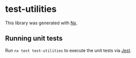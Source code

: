 # test-utilities

This library was generated with [Nx](https://nx.dev).

## Running unit tests

Run `nx test test-utilities` to execute the unit tests via [Jest](https://jestjs.io).
